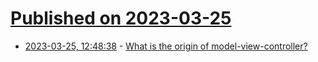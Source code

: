 # [Published on 2023-03-25](index.md)

* [2023-03-25, 12:48:38](https://lobste.rs/s/v9i4oj/what_is_origin_model_view_controller) - [What is the origin of model-view-controller?](https://www.quora.com/What-is-the-origin-of-model-view-controller)
